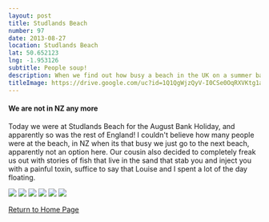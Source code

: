 ```yaml
---
layout: post
title: Studlands Beach
number: 97
date: 2013-08-27
location: Studlands Beach
lat: 50.652123
lng: -1.953126
subtitle: People soup!
description: When we find out how busy a beach in the UK on a summer bank holiday gets
titleImage: https://drive.google.com/uc?id=1Q1QgWjzQyV-I0CSe0OqRXVKtg1aT6phT
---
```


<h4>We are not in NZ any more</h4>

Today we were at Studlands Beach for the August Bank Holiday, and apparently so was the rest of England!
I couldn't believe how many people were at the beach, in NZ when its that busy we just go to the next beach, apparently not an option here. 
Our cousin also decided to completely freak us out with stories of fish that live in the sand that stab you and inject you with a painful toxin, suffice to say that Louise and I spent a lot of the day floating.

<img src="https://drive.google.com/uc?id=15UCMWL5PwoTkTWHF-SjBUrbSc9_iwFmQ" class="image1">
<img src="https://drive.google.com/uc?id=1GAEoWl4JCqKgX51aKxv51btQqftpO8n2" class="image1">
<img src="https://drive.google.com/uc?id=1wJ-OJqj_YXM7IscTqPuK-hi3X4TLsuAD" class="image1">
<img src="https://drive.google.com/uc?id=16f9hakt53ZzZCStb5T3VvzFp1Verwtcz" class="image1">
<img src="https://drive.google.com/uc?id=1eM9KufzVsIMHboYcxKRQim5TSMCTpwLY" class="image1">
<img src="https://drive.google.com/uc?id=1RvX7PC-iScjbqsweLPLWUAAvOMArFsqo" class="image1">

<a href="https://adventuresofthetravellingtwins.com/">Return to Home Page</a>
